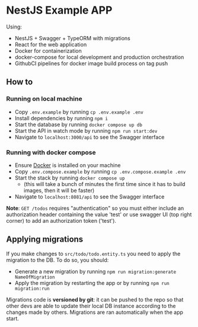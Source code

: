 # NestJS Example APP

Using:

- NestJS + Swagger + TypeORM with migrations
- React for the web application
- Docker for containerization
- docker-compose for local development and production orchestration
- GithubCI pipelines for docker image build process on tag push

## How to

### Running on local machine

- Copy `.env.example` by running `cp .env.example .env`
- Install dependencies by running `npm i`
- Start the database by running `docker compose up db`
- Start the API in watch mode by running `npm run start:dev`
- Navigate to `localhost:3000/api` to see the Swagger interface

### Running with docker compose

- Ensure [Docker](https://www.docker.com/) is installed on your machine
- Copy `.env.compose.example` by running `cp .env.compose.example .env`
- Start the stack by running `docker compose up`
    - (this will take a bunch of minutes the first time since it has to build images, then it will be faster)
- Navigate to `localhost:8081/api` to see the Swagger interface

**Note**: `GET /todos` requires "authentication" so you must either include an authorization header containing the value 'test' or use swagger UI (top right corner) to add an authorization token ('test').

## Applying migrations

If you make changes to `src/todo/todo.entity.ts` you need to apply the migration to the DB. To do so, you should: 

- Generate a new migration by running `npm run migration:generate NameOfMigration`
- Apply the migration by restarting the app or by running `npm run migration:run`

Migrations code is **versioned by git**: it can be pushed to the repo so that other devs are able to update their local DB instance according to the changes made by others. Migrations are ran automatically when the app start.

